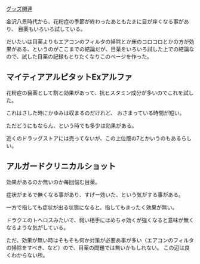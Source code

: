 [グッズ関連](%E3%82%B0%E3%83%83%E3%82%BA%E9%96%A2%E9%80%A3)

金沢八景時代から、花粉症の季節が終わったあともたまに目が痒くなる事があり、
目薬もいろいろ試している。

だいたいは目薬よりもエアコンのフィルタの掃除とか床のコロコロとかの方が効果がある、というのがここまでの結論だが、目薬をいろいろ試した上での結論なので、試した目薬の記録もとりたくなりこのページを作った。

## マイティアアルピタットExアルファ

花粉症の目薬として割と効果があって、抗ヒスタミン成分が多いのでこれを試した。

これはさした時にかゆみは収まるのだけれど、
おさまっている時間が短い。

ただどうにもならん、という時でも多少は効果がある。

近くのドラッグストアには売ってないが、この上位版の7とかいうのもあるらしい。

## アルガードクリニカルショット

効果があるのか無いのか毎回悩む目薬。

症状がまるで無くなる事があり、すげー効いた、という気がする事がある。

一方で指しても症状が出る状態になると、指してもまったく効果が無い。

ドラクエのトヘロスみたいで、弱い相手にはめちゃ効くが強くなると意味が無くなるような気がしている。

ただ、効果が無い時はそもそも何か対策が必要あ事が多い（エアコンのフィルタの掃除をすべき、など）ので、目薬の問題では無いかもしれない。
この辺は良くわからない所。
